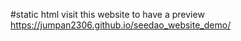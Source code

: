 #static html
visit this website to have a preview https://jumpan2306.github.io/seedao_website_demo/ 
